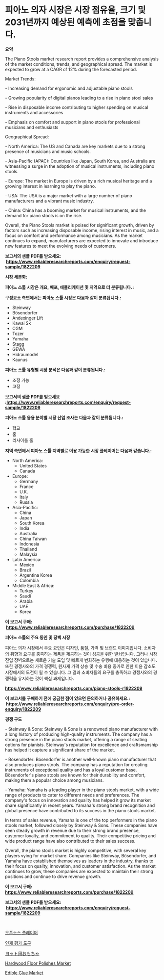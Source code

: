 <p><h1>피아노 의자 시장은 시장 점유율, 크기 및 2031년까지 예상된 예측에 초점을 맞춥니다.</h1></p><p><strong>요약</strong></p>
<p><p>The Piano Stools market research report provides a comprehensive analysis of the market conditions, trends, and geographical spread. The market is expected to grow at a CAGR of 12% during the forecasted period.</p><p>Market Trends:</p><p>- Increasing demand for ergonomic and adjustable piano stools</p><p>- Growing popularity of digital pianos leading to a rise in piano stool sales</p><p>- Rise in disposable income contributing to higher spending on musical instruments and accessories</p><p>- Emphasis on comfort and support in piano stools for professional musicians and enthusiasts</p><p>Geographical Spread:</p><p>- North America: The US and Canada are key markets due to a strong presence of musicians and music schools.</p><p>- Asia-Pacific (APAC): Countries like Japan, South Korea, and Australia are witnessing a surge in the adoption of musical instruments, including piano stools.</p><p>- Europe: The market in Europe is driven by a rich musical heritage and a growing interest in learning to play the piano.</p><p>- USA: The USA is a major market with a large number of piano manufacturers and a vibrant music industry.</p><p>- China: China has a booming market for musical instruments, and the demand for piano stools is on the rise.</p><p>Overall, the Piano Stools market is poised for significant growth, driven by factors such as increasing disposable income, rising interest in music, and a focus on comfort and performance among musicians. As the market continues to expand, manufacturers are expected to innovate and introduce new features to meet the evolving needs of customers.</p></p>
<p><strong>보고서의 샘플 PDF를 받으세요: &nbsp;<a href="https://www.reliableresearchreports.com/enquiry/request-sample/1822209">https://www.reliableresearchreports.com/enquiry/request-sample/1822209</a></strong></p>
<p><strong>시장 세분화:</strong></p>
<p><strong> 피아노 스툴 시장은 개요, 배포, 애플리케이션 및 지역으로 더 분류됩니다. :</strong></p>
<p><strong>구성요소 측면에서는 피아노 스툴 시장은 다음과 같이 분류됩니다.:</strong></p>
<p><ul><li>Steinway</li><li>Bösendorfer</li><li>Andexinger Lift</li><li>Kawai Sk</li><li>CGM</li><li>Tozer</li><li>Yamaha</li><li>Stagg</li><li>GEWA</li><li>Hidraumodel</li><li>Kaunus</li></ul></p>
<p><strong> 피아노 스툴 유형별 시장 분석은 다음과 같이 분류됩니다.:</strong></p>
<p><ul><li>조정 가능</li><li>고정</li></ul></p>
<p><strong>보고서의 샘플 PDF를 받으세요 :<a href="https://www.reliableresearchreports.com/enquiry/request-sample/1822209">https://www.reliableresearchreports.com/enquiry/request-sample/1822209</a></strong></p>
<p><strong> 피아노 스툴 응용 분야별 시장 산업 조사는 다음과 같이 분류됩니다.:</strong></p>
<p><ul><li>학교</li><li>홈</li><li>리사이틀 홀</li></ul></p>
<p><strong>지역 측면에서 피아노 스툴 지역별로 이용 가능한 시장 플레이어는 다음과 같습니다.:</strong></p>
<p><ul>
    <li>
        North America:
        <ul>
            <li>United States</li>
            <li>Canada</li>
        </ul>
    </li>
    <li>
        Europe:
        <ul>
            <li>Germany</li>
            <li>France</li>
            <li>U.K.</li>
            <li>Italy</li>
            <li>Russia</li>
        </ul>
    </li>
    <li>
        Asia-Pacific:
        <ul>
            <li>China</li>
            <li>Japan</li>
            <li>South Korea</li>
            <li>India</li>
            <li>Australia</li>
            <li>China Taiwan</li>
            <li>Indonesia</li>
            <li>Thailand</li>
            <li>Malaysia</li>
        </ul>
    </li>
    <li>
        Latin America:
        <ul>
            <li>Mexico</li>
            <li>Brazil</li>
            <li>Argentina Korea</li>
            <li>Colombia</li>
        </ul>
    </li>
    <li>
        Middle East & Africa:
        <ul>
            <li>Turkey</li>
            <li>Saudi</li>
            <li>Arabia</li>
            <li>UAE</li>
            <li>Korea</li>
        </ul>
    </li>
    </ul></p>
<p><strong>이 보고서 구매: &nbsp;<a href="https://www.reliableresearchreports.com/purchase/1822209">https://www.reliableresearchreports.com/purchase/1822209</a></strong></p>
<p><strong>피아노 스툴의 주요 동인 및 장벽 시장</strong></p>
<p><p>피아노 의자 시장에서 주요 요인은 디자인, 품질, 가격 및 브랜드 이미지입니다. 소비자의 취향과 요구를 충족하는 제품을 제공하는 것이 성공을 위한 열쇠입니다. 그러나 시장 진입 장벽으로는 새로운 기술 도입 및 빠르게 변화하는 유행에 대응하는 것이 있습니다. 또한 경쟁사와의 가격 경쟁력, 원자재 가격 상승 및 수송 비용 증가로 인한 이윤 감소도 시장에서의 도전이 될 수 있습니다. 그 결과 소비자들의 요구를 충족하고 경쟁사와의 경쟁력을 유지하는 것이 핵심 과제입니다.</p></p>
<p><strong><a href="https://www.reliableresearchreports.com/piano-stools-r1822209">https://www.reliableresearchreports.com/piano-stools-r1822209</a></strong></p>
<p><strong>이 보고서를 구매하기 전에 궁금한 점이 있으면 문의하거나 공유하세요.: &nbsp;<a href="https://www.reliableresearchreports.com/enquiry/pre-order-enquiry/1822209">https://www.reliableresearchreports.com/enquiry/pre-order-enquiry/1822209</a></strong></p>
<p><strong>경쟁 구도</strong></p>
<p><p>- Steinway & Sons: Steinway & Sons is a renowned piano manufacturer with a long history of producing high-quality instruments. The company has a strong presence in the piano stools market, offering a range of seating options for pianists. Steinway's reputation for excellence and craftsmanship has helped it capture a significant share of the market.</p><p>- Bösendorfer: Bösendorfer is another well-known piano manufacturer that also produces piano stools. The company has a reputation for creating instruments of exceptional quality and has a loyal customer base. Bösendorfer's piano stools are known for their durability and comfort, making them a popular choice among musicians.</p><p>- Yamaha: Yamaha is a leading player in the piano stools market, with a wide range of products to cater to different needs and preferences. The company's focus on innovation and quality has helped it grow its market share significantly in recent years. Yamaha's strong brand recognition and global presence have contributed to its success in the piano stools market.</p><p>In terms of sales revenue, Yamaha is one of the top performers in the piano stools market, followed closely by Steinway & Sons. These companies have seen steady growth in revenue due to their strong brand presence, customer loyalty, and commitment to quality. Their competitive pricing and wide product range have also contributed to their sales success.</p><p>Overall, the piano stools market is highly competitive, with several key players vying for market share. Companies like Steinway, Bösendorfer, and Yamaha have established themselves as leaders in the industry, thanks to their focus on quality, innovation, and customer satisfaction. As the market continues to grow, these companies are expected to maintain their strong positions and continue to drive revenue growth.</p></p>
<p><strong>이 보고서 구매: &nbsp; <a href="https://www.reliableresearchreports.com/purchase/1822209">https://www.reliableresearchreports.com/purchase/1822209</a></strong></p>
<p><strong>보고서의 샘플 PDF를 받으세요: &nbsp;<a href="https://www.reliableresearchreports.com/enquiry/request-sample/1822209">https://www.reliableresearchreports.com/enquiry/request-sample/1822209</a></strong><strong></strong></p>
<p>&nbsp;</p>
<p><p><a href="https://github.com/vsr06p4p49/Market-Research-Report-List-1/blob/main/748185930251.md">오픈소스 플레이어</a></p><p><a href="https://github.com/oajzkywllm460/Market-Research-Report-List-1/blob/main/495584230250.md">인재 평가 도구</a></p><p><a href="https://github.com/ReganWisoky2023/Market-Research-Report-List-1/blob/main/565535533004.md">ヨット用おもちゃ</a></p><p><a href="https://issuu.com/reportprime-2/docs/hardwood-floor-polishes-market-size-2030.pptx">Hardwood Floor Polishes Market</a></p><p><a href="https://issuu.com/reportprime-2/docs/edible-glue-market-size-2030.pptx">Edible Glue Market</a></p></p>